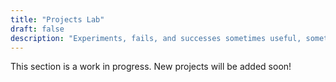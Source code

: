 ```yaml
---
title: "Projects Lab"
draft: false
description: "Experiments, fails, and successes sometimes useful, sometimes hilarious."
---
```

This section is a work in progress. New projects will be added soon!
